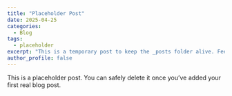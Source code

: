 ```yaml
---
title: "Placeholder Post"
date: 2025-04-25
categories:
  - Blog
tags:
  - placeholder
excerpt: "This is a temporary post to keep the _posts folder alive. Feel free to delete or replace it."
author_profile: false
---
```


This is a placeholder post. You can safely delete it once you’ve added your first real blog post.
